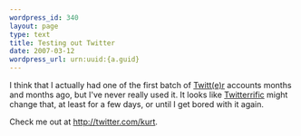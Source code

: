 ```yaml
--- 
wordpress_id: 340
layout: page
type: text
title: Testing out Twitter
date: 2007-03-12  
wordpress_url: urn:uuid:{a.guid}
---
```

<p>I think that I actually had one of the first batch of <a href="http://twitter.com/">Twitt(e)r</a> accounts months and months ago, but I've never really used it.  It looks like <a href="http://iconfactory.com/software/twitterrific">Twitterrific</a> might change that, at least for a few days,  or until I get bored with it again.</p>

<p>Check me out at <a href="http://twitter.com/kurt">http://twitter.com/kurt</a>.</p>
